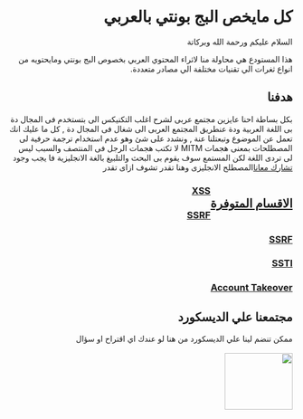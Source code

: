 # <h1 dir="rtl" align="right">كل مايخص البج بونتي بالعربي </h1>

<p dir="rtl" align="right">السلام عليكم ورحمة الله وبركاتة </p>
<p dir="rtl" align="right">
هذا المستودع هي محاولة منا لاثراء المحتوي العربي بخصوص البج بونتي ومايحتويه من انواع ثغرات الي تقنيات مختلفة الي مصادر متعددة.
</p>

## <h2 dir="rtl" align="right"> هدفنا</h2>

<p dir="rtl" align="right">بكل بساطة احنا عايزين مجتمع عربى لشرح اغلب التكنيكس الى بتستخدم فى المجال دة بى اللغة العربية ودة عنطريق المجتمع العربى الى شغال فى المجال دة , كل ما عليك انك تعمل عن الموضوع وتبعتلنا عنة , ونشدد على شئ وهو عدم استخدام ترجمة حرفية لى المصطلحات بمعنى هجمات MITM لا تكتب هجمات الرجل فى المنتصف
والسبب ليس لى تردى اللغة لكن المستمع سوف يقوم بى البحث والتلبيغ بالغة الانجليزية فا يجب وجود المصطلح الانجليزى 
وهنا تقدر تشوف ازاى تقدر<a href="https://github.com/hackarwiki/bughunting-ar/wiki/%D8%A7%D8%B2%D8%A7%D9%89-%D8%AA%D9%82%D8%AF%D8%B1-%D8%AA%D8%B6%D9%8A%D9%81-%D9%85%D8%B9%D9%84%D9%88%D9%85%D8%A7%D8%AA-%D8%A7%D9%83%D8%AA%D8%B1-%D9%84%D9%84%D9%85%D8%B3%D8%AA%D9%88%D8%AF%D8%B9" style="float:right"> تشارك معانا

</p>
<h2 dir="rtl" align="right">الاقسام المتوفرة </h2>

<h3 dir="rtl" align="right"> <a href="/XSS/">XSS</a></h3>
<h3 dir="rtl" align="right"> <a href="/SSRF/">SSRF</a></h3>
<h3 dir="rtl" align="right"> <a href="/SSRF/">SSRF</a></h3>
<h3 dir="rtl" align="right"> <a href="/SSTI/">SSTI</a></h3>
<h3 dir="rtl" align="right"> <a href="/Account Takeover/">Account Takeover</a></h3>

## <h2 dir="rtl" align="right"> مجتمعنا علي الديسكورد </h2>

<p dir="rtl" align="right">
ممكن تنضم لينا علي الديسكورد من هنا لو عندك اي اقتراح او سؤال
<br>
<br>
<a href="https://discord.gg/T44Kd8xUQ9"><img width="120px" height="100px" src="https://external-content.duckduckgo.com/iu/?u=https%3A%2F%2Fwww.denofgeek.com%2Fwp-content%2Fuploads%2F2020%2F06%2FDiscord.png%3Ffit%3D1244%252C696&f=1&nofb=1"></a>
</p>
